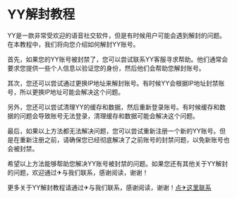 # YY解封教程

YY是一款非常受欢迎的语音社交软件，但是有时候用户可能会遇到解封的问题。在本教程中，我们将向您介绍如何解封YY账号。

首先，如果您的YY账号被封禁了，您可以尝试联系YY客服寻求帮助。他们通常会要求您提供一些个人信息以验证您的身份，然后他们会帮助您解封账号。

其次，您还可以尝试通过更换IP地址来解封账号。有时候YY会根据IP地址封禁账号，所以更换IP地址可能会解决这个问题。

另外，您还可以尝试清理YY的缓存和数据，然后重新登录账号。有时候缓存和数据的问题会导致账号无法登录，清理缓存和数据可能会解决这个问题。

最后，如果以上方法都无法解决问题，您可以尝试重新注册一个新的YY账号。但是在重新注册之前，请确保您已经彻底解决了之前账号的封禁问题，以免新账号也会被封禁。

希望以上方法能够帮助您解决YY账号被封禁的问题。如果您还有其他关于YY解封的问题，欢迎通过✈与我们联系，感谢阅读，谢谢！

更多关于YY解封教程请通过✈与我们联系，感谢阅读，谢谢！[点✈这里联系](https://ss.k02.cc)
